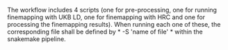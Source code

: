 The workflow includes 4 scripts (one for pre-processing, one for running finemapping with UKB LD, one for finemapping with HRC and one for processing the finemapping results).
When running each one of these, the corresponding file shall be defined by * -S 'name of file' * within the snakemake pipeline.
